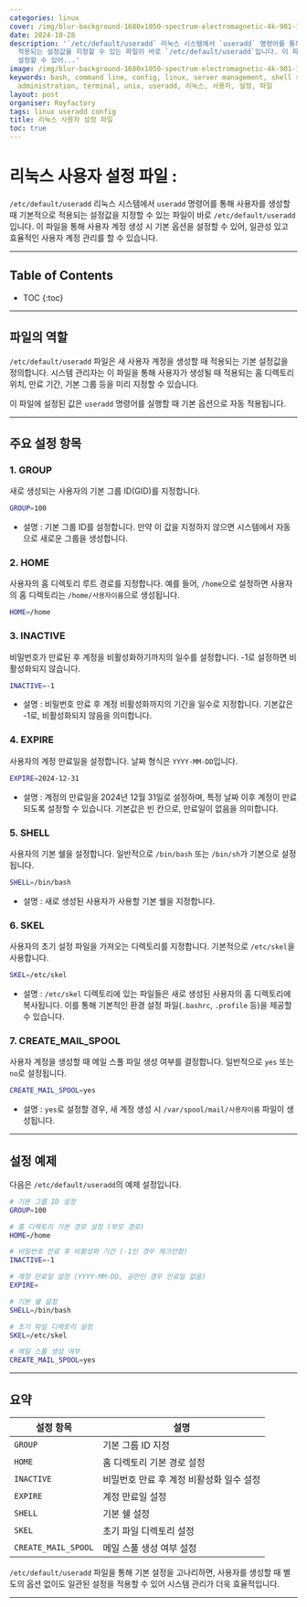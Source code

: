 ```yaml
---
categories: linux
cover: /img/blur-background-1680x1050-spectrum-electromagnetic-4k-901-1.jpg
date: 2024-10-28
description: '`/etc/default/useradd` 리눅스 시스템에서 `useradd` 명령어를 통해 사용자를 생성할 때 기본적으로
  적용되는 설정값을 지정할 수 있는 파일이 바로 `/etc/default/useradd`입니다. 이 파일을 통해 사용자 계정 생성 시 기본 옵션을
  설정할 수 있어...'
image: /img/blur-background-1680x1050-spectrum-electromagnetic-4k-901-1.jpg
keywords: bash, command line, config, linux, server management, shell scripting, system
  administration, terminal, unix, useradd, 리눅스, 사용자, 설정, 파일
layout: post
organiser: Royfactory
tags: linux useradd config
title: 리눅스 사용자 설정 파일
toc: true
---
```

# 리눅스 사용자 설정 파일 :

`/etc/default/useradd`
리눅스 시스템에서 `useradd` 명령어를 통해 사용자를 생성할 때 기본적으로 적용되는 설정값을 지정할 수 있는 파일이 바로 `/etc/default/useradd`입니다. 이 파일을 통해 사용자 계정 생성 시 기본 옵션을 설정할 수 있어, 일관성 있고 효율적인 사용자 계정 관리를 할 수 있습니다.

---
## Table of Contents

* TOC
{:toc}

---

## 파일의 역할

`/etc/default/useradd` 파일은 새 사용자 계정을 생성할 때 적용되는 기본 설정값을 정의합니다. 시스템 관리자는 이 파일을 통해 사용자가 생성될 때 적용되는 홈 디렉토리 위치, 만료 기간, 기본 그룹 등을 미리 지정할 수 있습니다.

이 파일에 설정된 값은 `useradd` 명령어를 실행할 때 기본 옵션으로 자동 적용됩니다.

---

## 주요 설정 항목

### 1. GROUP

새로 생성되는 사용자의 기본 그룹 ID(GID)를 지정합니다.

```bash
GROUP=100
```

* 설명 : 기본 그룹 ID를 설정합니다. 만약 이 값을 지정하지 않으면 시스템에서 자동으로 새로운 그룹을 생성합니다.

### 2. HOME

사용자의 홈 디렉토리 루트 경로를 지정합니다. 예를 들어, `/home`으로 설정하면 사용자의 홈 디렉토리는 `/home/사용자이름`으로 생성됩니다.

```bash
HOME=/home
```

### 3. INACTIVE

비밀번호가 만료된 후 계정을 비활성화하기까지의 일수를 설정합니다. -1로 설정하면 비활성화되지 않습니다.

```bash
INACTIVE=-1
```

* 설명 : 비밀번호 만료 후 계정 비활성화까지의 기간을 일수로 지정합니다. 기본값은 -1로, 비활성화되지 않음을 의미합니다.

### 4. EXPIRE

사용자의 계정 만료일을 설정합니다. 날짜 형식은 `YYYY-MM-DD`입니다.

```bash
EXPIRE=2024-12-31
```

* 설명 : 계정의 만료일을 2024년 12월 31일로 설정하며, 특정 날짜 이후 계정이 만료되도록 설정할 수 있습니다. 기본값은 빈 칸으로, 만료일이 없음을 의미합니다.

### 5. SHELL

사용자의 기본 쉘을 설정합니다. 일반적으로 `/bin/bash` 또는 `/bin/sh`가 기본으로 설정됩니다.

```bash
SHELL=/bin/bash
```

* 설명 : 새로 생성된 사용자가 사용할 기본 쉘을 지정합니다.

### 6. SKEL

사용자의 초기 설정 파일을 가져오는 디렉토리를 지정합니다. 기본적으로 `/etc/skel`을 사용합니다.

```bash
SKEL=/etc/skel
```

* 설명 : `/etc/skel` 디렉토리에 있는 파일들은 새로 생성된 사용자의 홈 디렉토리에 복사됩니다. 이를 통해 기본적인 환경 설정 파일(`.bashrc`, `.profile` 등)을 제공할 수 있습니다.

### 7. CREATE_MAIL_SPOOL

사용자 계정을 생성할 때 메일 스풀 파일 생성 여부를 결정합니다. 일반적으로 `yes` 또는 `no`로 설정됩니다.

```bash
CREATE_MAIL_SPOOL=yes
```

* 설명 : `yes`로 설정할 경우, 새 계정 생성 시 `/var/spool/mail/사용자이름` 파일이 생성됩니다.

---

## 설정 예제

다음은 `/etc/default/useradd`의 예제 설정입니다.

```bash
# 기본 그룹 ID 설정
GROUP=100

# 홈 디렉토리 기본 경로 설정 (부모 경로)
HOME=/home

# 비밀번호 만료 후 비활성화 기간 (-1인 경우 체크안함)
INACTIVE=-1

# 계정 만료일 설정 (YYYY-MM-DD, 공란인 경우 만료일 없음)
EXPIRE=

# 기본 쉘 설정
SHELL=/bin/bash

# 초기 파일 디렉토리 설정
SKEL=/etc/skel

# 메일 스풀 생성 여부
CREATE_MAIL_SPOOL=yes
```

---

## 요약

|설정 항목|설명|
|---|-----|
|`GROUP`|기본 그룹 ID 지정|
|`HOME`|홈 디렉토리 기본 경로 설정|
|`INACTIVE`|비밀번호 만료 후 계정 비활성화 일수 설정|
|`EXPIRE`|계정 만료일 설정|
|`SHELL`|기본 쉘 설정|
|`SKEL`|초기 파일 디렉토리 설정|
|`CREATE_MAIL_SPOOL`|메일 스풀 생성 여부 설정|

`/etc/default/useradd` 파일을 통해 기본 설정을 고나리하면, 사용자를 생성할 때 별도의 옵션 없이도 일관된 설정을 적용할 수 있어 시스템 관리가 더욱 효율적입니다.

---